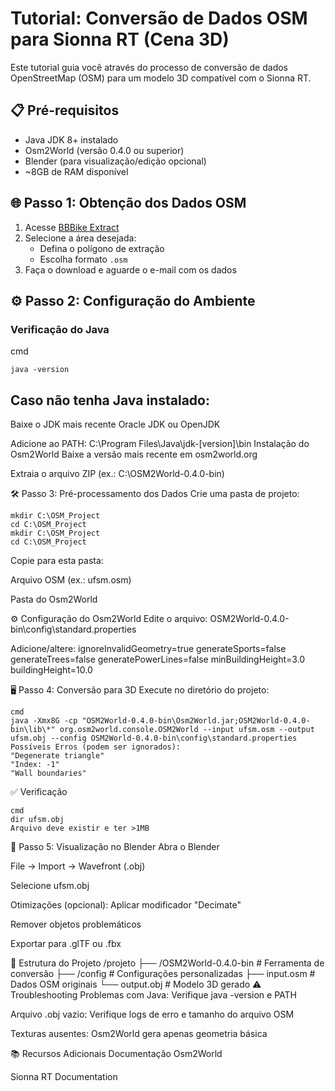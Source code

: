# Tutorial: Conversão de Dados OSM para Sionna RT (Cena 3D)

Este tutorial guia você através do processo de conversão de dados OpenStreetMap (OSM) para um modelo 3D compatível com o Sionna RT.

## 📋 Pré-requisitos
- Java JDK 8+ instalado
- Osm2World (versão 0.4.0 ou superior)
- Blender (para visualização/edição opcional)
- ~8GB de RAM disponível

## 🌐 Passo 1: Obtenção dos Dados OSM
1. Acesse [BBBike Extract](https://extract.bbbike.org/)
2. Selecione a área desejada:
   - Defina o polígono de extração
   - Escolha formato `.osm`
3. Faça o download e aguarde o e-mail com os dados

## ⚙️ Passo 2: Configuração do Ambiente
### Verificação do Java
cmd
```
java -version
```

## Caso não tenha Java instalado:

Baixe o JDK mais recente Oracle JDK ou OpenJDK

Adicione ao PATH:
C:\Program Files\Java\jdk-[version]\bin
Instalação do Osm2World
Baixe a versão mais recente em osm2world.org

Extraia o arquivo ZIP (ex.: C:\OSM2World-0.4.0-bin)

🛠️ Passo 3: Pré-processamento dos Dados
 Crie uma pasta de projeto:
```
mkdir C:\OSM_Project
cd C:\OSM_Project
mkdir C:\OSM_Project
cd C:\OSM_Project
```
Copie para esta pasta:

Arquivo OSM (ex.: ufsm.osm)

Pasta do Osm2World

⚙️ Configuração do Osm2World
Edite o arquivo:
OSM2World-0.4.0-bin\config\standard.properties

Adicione/altere:
ignoreInvalidGeometry=true
generateSports=false
generateTrees=false
generatePowerLines=false
minBuildingHeight=3.0
buildingHeight=10.0

🖥️ Passo 4: Conversão para 3D
Execute no diretório do projeto:
```
cmd
java -Xmx8G -cp "OSM2World-0.4.0-bin\Osm2World.jar;OSM2World-0.4.0-bin\lib\*" org.osm2world.console.OSM2World --input ufsm.osm --output ufsm.obj --config OSM2World-0.4.0-bin\config\standard.properties
Possíveis Erros (podem ser ignorados):
"Degenerate triangle"
"Index: -1"
"Wall boundaries"
```
✅ Verificação
```
cmd
dir ufsm.obj
Arquivo deve existir e ter >1MB
```
🎨 Passo 5: Visualização no Blender
Abra o Blender

File → Import → Wavefront (.obj)

Selecione ufsm.obj

Otimizações (opcional):
Aplicar modificador "Decimate"

Remover objetos problemáticos

Exportar para .glTF ou .fbx

📂 Estrutura do Projeto
/projeto
├── /OSM2World-0.4.0-bin    # Ferramenta de conversão
├── /config                 # Configurações personalizadas
├── input.osm               # Dados OSM originais
└── output.obj              # Modelo 3D gerado
⚠️ Troubleshooting
Problemas com Java: Verifique java -version e PATH

Arquivo .obj vazio: Verifique logs de erro e tamanho do arquivo OSM

Texturas ausentes: Osm2World gera apenas geometria básica

📚 Recursos Adicionais
Documentação Osm2World

Sionna RT Documentation
